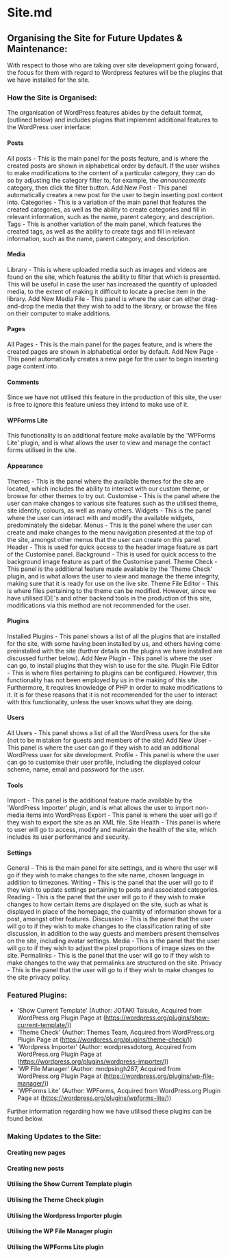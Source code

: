 # Site.md

## Organising the Site for Future Updates & Maintenance:
With respect to those who are taking over site development going forward, the focus for them with regard to Wordpress features will be the plugins that we have installed for the site.

### How the Site is Organised:
The organisation of WordPress features abides by the default format, (outlined below) and includes plugins that implement additional features to the WordPress user interface:

#### Posts
All posts - This is the main panel for the posts feature, and is where the created posts are shown in alphabetical order by default. If the user wishes to make modifications to the content of a particular category, they can do so by adjusting the category filter to, for example, the _announcements_ category, then click the filter button.
Add New Post - This panel automatically creates a new post for the user to begin inserting post content into.
Categories - This is a variation of the main panel that features the created categories, as well as the ability to create categories and fill in relevant information, such as the name, parent category, and description.
Tags - This is another variation of the main panel, which features the created tags, as well as the ability to create tags and fill in relevant information, such as the name, parent category, and description.

#### Media
Library - This is where uploaded media such as images and videos are found on the site, which features the ability to filter that which is presented. This will be useful in case the user has increased the quantity of uploaded media, to the extent of making it difficult to locate a precise item in the library.
Add New Media File - This panel is where the user can either drag-and-drop the media that they wish to add to the library, or browse the files on their computer to make additions.

#### Pages
All Pages - This is the main panel for the pages feature, and is where the created pages are shown in alphabetical order by default.
Add New Page - This panel automatically creates a new page for the user to begin inserting page content into.

#### Comments
Since we have not utilised this feature in the production of this site, the user is free to ignore this feature unless they intend to make use of it.

#### WPForms Lite
This functionality is an additional feature make available by the 'WPForms Lite' plugin, and is what allows the user to view and manage the contact forms utilised in the site.

#### Appearance
Themes - This is the panel where the available themes for the site are located, which includes the ability to interact with our custom theme, or browse for other themes to try out.
Customise - This is the panel where the user can make changes to various site features such as the utilised theme, site identity, colours, as well as many others.
Widgets - This is the panel where the user can interact with and modify the available widgets, predominately the sidebar.
Menus - This is the panel where the user can create and make changes to the menu navigation presented at the top of the site, amongst other menus that the user can create on this panel.
Header - This is used for quick access to the header image feature as part of the Customise panel.
Background - This is used for quick access to the background image feature as part of the Customise panel.
Theme Check - This panel is the additional feature made available by the 'Theme Check' plugin, and is what allows the user to view and manage the theme integrity, making sure that it is ready for use on the live site.
Theme File Editor - This is where files pertaining to the theme can be modified. However, since we have utilised IDE's and other backend tools in the production of this site, modifications via this method are not recommended for the user.

#### Plugins
Installed Plugins - This panel shows a list of all the plugins that are installed for the site, with some having been installed by us, and others having come preinstalled with the site (further details on the plugins we have installed are discussed further below).
Add New Plugin - This panel is where the user can go, to install plugins that they wish to use for the site.
Plugin File Editor - This is where files pertaining to plugins can be configured. However, this functionality has not been employed by us in the making of this site. Furthermore, it requires knowledge of PHP in order to make modifications to it. It is for these reasons that it is not recommended for the user to interact with this functionality, unless the user knows what they are doing.

#### Users
All Users - This panel shows a list of all the WordPress users for the site (not to be mistaken for guests and members of the site)
Add New User - This panel is where the user can go if they wish to add an additional WordPress user for site development.
Profile - This panel is where the user can go to customise their user profile, including the displayed colour scheme, name, email and password for the user.

#### Tools
Import - This panel is the additional feature made available by the 'WordPress Importer' plugin, and is what allows the user to import non-media items into WordPress
Export - This panel is where the user will go if they wish to export the site as an XML file.
Site Health - This panel is where to user will go to access, modify and maintain the health of the site, which includes its user performance and security.

#### Settings
General - This is the main panel for site settings, and is where the user will go if they wish to make changes to the site name, chosen language in addition to timezones.
Writing - This is the panel that the user will go to if they wish to update settings pertaining to posts and associated categories.
Reading - This is the panel that the user will go to if they wish to make changes to how certain items are displayed on the site, such as what is displayed in place of the homepage, the quantity of information shown for a post, amongst other features.
Discussion - This is the panel that the user will go to if they wish to make changes to the classification rating of site discussion, in addition to the way guests and members present themselves on the site, including avatar settings.
Media - This is the panel that the user will go to if they wish to adjust the pixel proportions of image sizes on the site.
Permalinks - This is the panel that the user will go to if they wish to make changes to the way that permalinks are structured on the site.
Privacy - This is the panel that the user will go to if they wish to make changes to the site privacy policy.

### Featured Plugins:
- 'Show Current Template' (Author: JOTAKI Taisuke, Acquired from WordPress.org Plugin Page at (https://wordpress.org/plugins/show-current-template/))
- 'Theme Check' (Author: Themes Team, Acquired from WordPress.org Plugin Page at (https://wordpress.org/plugins/theme-check/))
- 'Wordpress Importer' (Author: wordpressdotorg, Acquired from WordPress.org Plugin Page at (https://wordpress.org/plugins/wordpress-importer/))
- 'WP File Manager' (Author: mndpsingh287, Acquired from WordPress.org Plugin Page at (https://wordpress.org/plugins/wp-file-manager/))
- 'WPForms Lite' (Author: WPForms, Acquired from WordPress.org Plugin Page at (https://wordpress.org/plugins/wpforms-lite/))

Further information regarding how we have utilised these plugins can be found below.

### Making Updates to the Site:
#### Creating new pages

#### Creating new posts

#### Utilising the Show Current Template plugin

#### Utilising the Theme Check plugin

#### Utilising the Wordpress Importer plugin

#### Utilising the WP File Manager plugin

#### Utilising the WPForms Lite plugin

